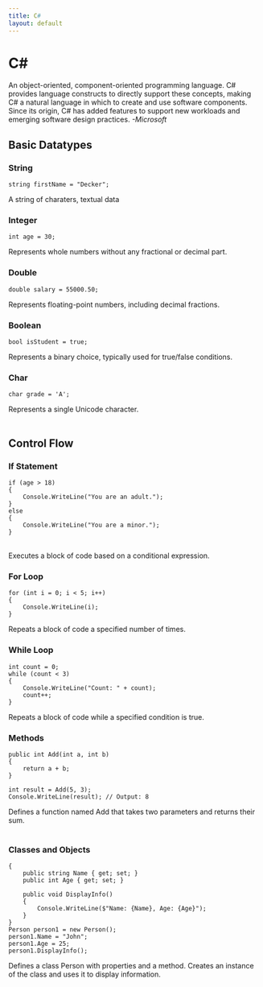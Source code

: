 ```yaml
---
title: C#
layout: default
---
```


# **C#**
An object-oriented, component-oriented programming language. C# provides language constructs to directly support these concepts, making C# a natural language in which to create and use software components. Since its origin, C# has added features to support new workloads and emerging software design practices. *-Microsoft*

## Basic Datatypes

### String
```
string firstName = "Decker";
```
A string of charaters, textual data
<br>
### Integer
```
int age = 30;
```
Represents whole numbers without any fractional or decimal part.
<br>
### Double
```
double salary = 55000.50;
```
Represents floating-point numbers, including decimal fractions.
<br>
### Boolean
```
bool isStudent = true;
```
Represents a binary choice, typically used for true/false conditions.
<br>
### Char
```
char grade = 'A';
```
Represents a single Unicode character.
<br><br>

## Control Flow
### If Statement
```
if (age > 18)
{
    Console.WriteLine("You are an adult.");
}
else
{
    Console.WriteLine("You are a minor.");
}
```
<br>
Executes a block of code based on a conditional expression.

### For Loop
```
for (int i = 0; i < 5; i++)
{
    Console.WriteLine(i);
}
```
Repeats a block of code a specified number of times.

### While Loop
```
int count = 0;
while (count < 3)
{
    Console.WriteLine("Count: " + count);
    count++;
}
```
Repeats a block of code while a specified condition is true.

### Methods
```
public int Add(int a, int b)
{
    return a + b;
}

int result = Add(5, 3);
Console.WriteLine(result); // Output: 8
```
Defines a function named Add that takes two parameters and returns their sum.<br><br>

### Classes and Objects
```public class Person
{
    public string Name { get; set; }
    public int Age { get; set; }

    public void DisplayInfo()
    {
        Console.WriteLine($"Name: {Name}, Age: {Age}");
    }
}
Person person1 = new Person();
person1.Name = "John";
person1.Age = 25;
person1.DisplayInfo();
```
Defines a class Person with properties and a method. Creates an instance of the class and uses it to display information.
